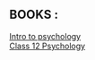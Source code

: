 ## BOOKS : 
[Intro to psychology](https://github.com/shad-ct/FYIMP-Resources/blob/main/MDC-Psych/introductiontopsychologytext.pdf)
<br>
[Class 12 Psychology](https://github.com/shad-ct/FYIMP-Resources/blob/main/MDC-Psych/1203010505.pdf)
